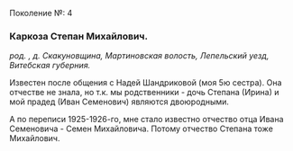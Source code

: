 Поколение №: 4

### Каркоза Степан Михайлович.

_род. , д. Скакуновщина, Мартиновская волость, Лепельский уезд, Витебская губерния._



Известен после общения с Надей Шандриковой (моя 5ю сестра). Она отчестве не знала, но т.к. мы родственники - дочь Степана (Ирина) и мой прадед (Иван Семенович) являются двоюродными.

А по переписи 1925-1926-го, мне стало известно отчество отца Ивана Семеновича - Семен Михайловича. Потому отчество Степана тоже Михайлович.
        
        
